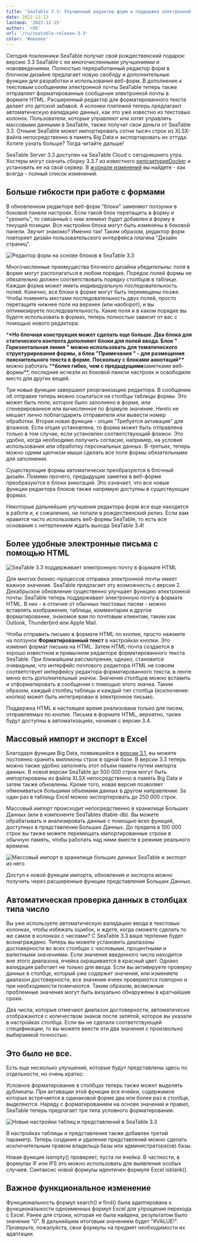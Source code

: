 ```yaml
---
title: 'SeaTable 3.3: Улучшенный редактор форм и поддержка электронной почты HTML'
date: 2022-12-13
lastmod: '2022-12-15'
author: 'rdb'
url: '/ru/seatable-release-3-3'
color: '#eeeeee'
---
```


Сегодня поклонники SeaTable получат свой рождественский подарок: версию 3.3 SeaTable с ее многочисленными улучшениями и нововведениями. Полностью переработанный редактор форм в блочном дизайне предлагает новую свободу и дополнительные функции для разработки и использования веб-форм. В дополнение к текстовым сообщениям электронной почты SeaTable теперь также отправляет форматированные сообщения электронной почты в формате HTML. Расширенный редактор для форматированного текста делает это детской забавой. А колонки платежей теперь предлагают автоматическую валидацию данных, как это уже известно из текстовых колонок. Пользователи, которые управляют или хотят управлять массовыми данными в SeaTable, также получат свои деньги от SeaTable 3.3. Отныне SeaTable может импортировать сотни тысяч строк из XLSX-файла непосредственно в память Big Data и экспортировать их оттуда. Хотите узнать больше? Тогда читайте дальше!

SeaTable Server 3.3 доступен на SeaTable Cloud с сегодняшнего утра. Хостеры могут скачать сборку 3.3.7 из известного [репозиторияDocker](https://hub.docker.com/r/seatable/seatable-enterprise) и установить ее на свой сервер. В [журнале изменений](/ru/docs/changelog/version-3-3/) вы найдете - как всегда - полный список изменений.

## Больше гибкости при работе с формами

В обновленном редакторе веб-форм "блоки" заменяют ползунки в боковой панели настроек. Если такой блок перетащить в форму и "уронить", то связанный с ним элемент будет добавлен в форму в текущей позиции. Все настройки блока могут быть изменены в боковой панели. Звучит знакомо? Именно так! Таким образом, редактор форм повторяет дизайн пользовательского интерфейса плагина "Дизайн страниц".

![Редактор форм на основе блоков в SeaTable 3.3](https://seatable.io/wp-content/uploads/2022/12/Form_Editor_Blockdesign.png)

Многочисленные преимущества блочного дизайна убедительны: поля в форме могут располагаться в любом порядке. Порядок полей формы не обязательно должен соответствовать порядку столбцов в таблице. Каждая форма может иметь индивидуальную последовательность полей. Конечно, все блоки в форме могут быть перемещены позже. Чтобы поменять местами последовательность двух полей, просто перетащите нижнее поле на верхнее (или наоборот), и вы оптимизируете последовательность. Какие поля и в каком порядке вы будете использовать в формах, теперь полностью зависит от вас с помощью нового редактора.

\***\*Но блочная конструкция может сделать еще больше. Два блока для статического контента дополняют блоки для полей ввода. Блок " **Горизонтальная линия** " можно использовать для тематического структурирования формы, а блок **"Примечания** " - для размещения пояснительного текста в форме. Поскольку с блоками аннотаций\*\*** можно работать \***\*более гибко, чем с предыдущими**заметками веб-формы\*\*, последние исчезли из боковой панели настроек и освободили место для других вещей.

Три новые функции завершают реорганизацию редактора. В сообщении об отправке теперь можно ссылаться на столбцы таблицы формы. Это может быть поле, которое было заполнено в форме, или сгенерированное или вычисленное по формуле значение. Ничто не мешает лично поблагодарить отправителя или вывести номер обработки. Вторая новая функция - опция "Требуется активация" для флажков. Если опция установлена, то форма может быть отправлена только в том случае, если установлен соответствующий флажок. Это удобно, когда необходимо получить согласие, например, на условия использования или обработку персональных данных. В-третьих, теперь можно одним щелчком мыши сделать все поля формы обязательными для заполнения.

Существующие формы автоматически преобразуются в блочный дизайн. Помимо прочего, предыдущие заметки в веб-форме преобразуются в блоки аннотаций. Это означает, что все новые функции редактора блоков также напрямую доступны в существующих формах.

Некоторые дальнейшие улучшения редактора форм все еще находятся в работе и, к сожалению, не попали в рождественский релиз. Если вам нравится часто использовать веб-формы SeaTable, то есть все основания с нетерпением ждать выхода SeaTable 3.4!

## Более удобные электронные письма с помощью HTML

![SeaTable 3.3 поддерживает электронную почту в формате HTML](https://seatable.io/wp-content/uploads/2022/12/HTML_Email_Support.png)

Для многих бизнес-процессов отправка электронной почты имеет важное значение. SeaTable предлагает эту возможность с версии 2. Декабрьское обновление существенно улучшает функцию электронной почты: SeaTable теперь поддерживает электронную почту в формате HTML. В них - в отличие от обычных текстовых писем - можно вставлять изображения, таблицы, комментарии и другое форматирование, знакомое вам по почтовым клиентам, таким как Outlook, Thunderbird или Apple Mail.

Чтобы отправить письмо в формате HTML по кнопке, просто нажмите на ползунок **Форматированный текст** в настройках кнопки. Это изменит формат письма на HTML. Затем HTML-почта создается в хорошо известном и привычном редакторе форматированного текста SeaTable. При ближайшем рассмотрении, однако, становится очевидным, что интерфейс почтового редактора HTML не совсем соответствует интерфейсу редактора форматированного текста: в ленте меню есть дополнительный значок. Значения столбцов можно вставить и отформатировать в сообщении с помощью этого значка. Таким образом, каждый столбец таблицы и каждый тип столбца (исключение: кнопка) может быть интегрирован в электронное письмо.

Поддержка HTML в настоящее время реализована только для писем, отправляемых по кнопке. Письма в формате HTML, вероятно, также будут доступны в автоматизациях, начиная с версии 3.4.

## Массовый импорт и экспорт в Excel

Благодаря функции Big Data, появившейся в [версии 3.1,](/ru/seatable-release-3-1/) вы можете постоянно хранить миллионы строк в одной базе. В версии 3.3 теперь можно также удобно заполнять этот объем памяти путем импорта данных. В новой версии SeaTable до 500 000 строк могут быть импортированы из файла XLSX непосредственно в память Big Data и затем также обновлены. Кроме того, новая версия позволяет обмениваться большими объемами данных в другом направлении: За один раз в таблицу Excel можно экспортировать до 250 000 строк.

Массовый импорт происходит непосредственно в хранилище Больших Данных (или в компоненте SeaTables dtable-db). Вы можете обрабатывать и анализировать данные с помощью всех функций, доступных в представлении Больших Данных. До предела в 100 000 строк вы также можете перемещать импортированные строки в обычную память, чтобы работать над ними вместе в режиме реального времени.

![Массовый импорт в хранилище больших данных SeaTable и экспорт из него](https://seatable.io/wp-content/uploads/2022/12/Massimport_BigDataStorage.png)

Доступ к новой функции импорта, обновления и экспорта можно получить через расширенные функции представления Больших Данных.

## Автоматическая проверка данных в столбцах типа число

Вы уже используете автоматическую валидацию ввода в текстовых колонках, чтобы избежать ошибок, и ждете, когда сможете сделать то же самое в колонках с числами? С SeaTable 3.3 ваше терпение будет вознаграждено. Теперь вы можете установить диапазоны достоверности во всех столбцах с числовыми, процентными и валютными значениями. Если значение введенного числа находится вне этого диапазона, ячейка окрашивается в красный цвет. Однако валидация работает не только для ввода. Если вы активируете проверку данных в столбце, который уже содержит значения, или изменяете диапазон достоверности, все значения ячеек проверяются повторно и при необходимости помечаются. Таким образом, возможные проблемные значения могут быть визуально обнаружены в кратчайшие сроки.

Два числа, которые отмечают диапазон достоверности, автоматически отображаются с количеством знаков после запятой, которое вы указали в настройках столбца. Если вы не сделали соответствующей спецификации, то вы можете ввести эти два значения с произвольно выбираемой точностью.

## Это было не все.

Есть еще несколько улучшений, которые будут представлены здесь по отдельности, но очень кратко:

Условное форматирование в столбцах теперь также может выделять дубликаты. При активации этой функции все ячейки, содержимое которых встречается в одинаковой форме два или более раз в столбце, выделяются. Наряду с форматированием на основе значений и правил, SeaTable теперь предлагает три типа условного форматирования.

![Новые настройки таблиц и представлений в SeaTable 3.3](https://seatable.io/wp-content/uploads/2022/12/Table_View_Settings.png)

В настройках таблицы и представления также добавлен третий параметр. Теперь создание и удаление представлений можно сделать исключительным правом владельца базы или администратора(ов) базы.

Новая функция isempty() проверяет, пуста ли ячейка. В частности, в формулах IF или IFS это можно использовать для выявления особых случаев. Синтаксис новой формулы идентичен формуле Excel isblank().

## Важное функциональное изменение

Функциональность формул search() и find() была адаптирована к функциональности одноименных формул Excel для упрощения перехода с Excel. Ранее для строки, которая не была найдена, результатом было значение "0". В дальнейшем итоговым значением будет "#VALUE!". Проверьте, пожалуйста, свои формулы на предмет необходимости их адаптации.
